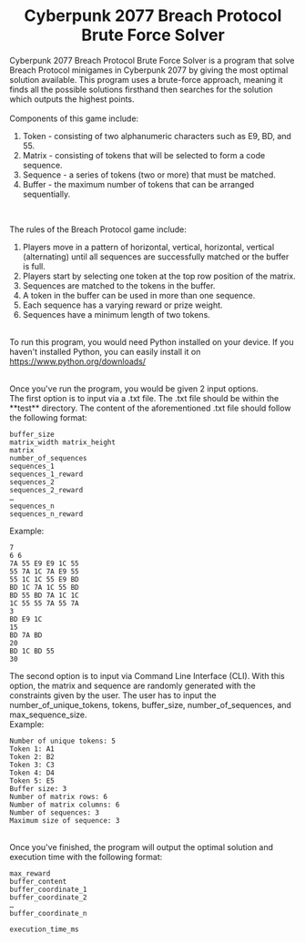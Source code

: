 <h1 align="center">Cyberpunk 2077 Breach Protocol Brute Force Solver</h1>

Cyberpunk 2077 Breach Protocol Brute Force Solver is a program that solve Breach Protocol minigames in Cyberpunk 2077 by giving the most optimal solution available. This program uses a brute-force approach, meaning it finds all the possible solutions firsthand then searches for the solution which outputs the highest points. <br />
<br />
Components of this game include:
1. Token - consisting of two alphanumeric characters such as E9, BD, and 55.
2. Matrix - consisting of tokens that will be selected to form a code sequence.
3. Sequence - a series of tokens (two or more) that must be matched.
4. Buffer - the maximum number of tokens that can be arranged sequentially.
<br />

The rules of the Breach Protocol game include:
1. Players move in a pattern of horizontal, vertical, horizontal, vertical (alternating) until all sequences are successfully matched or the buffer is full.
2. Players start by selecting one token at the top row position of the matrix.
3. Sequences are matched to the tokens in the buffer.
4. A token in the buffer can be used in more than one sequence.
5. Each sequence has a varying reward or prize weight.
6. Sequences have a minimum length of two tokens. <br />

<br />To run this program, you would need Python installed on your device. If you haven't installed Python, you can easily install it on
<https://www.python.org/downloads/>

<br />
Once you've run the program, you would be given 2 input options. <br />
The first option is to input via a .txt file. The .txt file should be within the **test** directory. The content of the aforementioned .txt file should follow the following format:
<br />

```git
buffer_size
matrix_width matrix_height
matrix
number_of_sequences
sequences_1
sequences_1_reward
sequences_2
sequences_2_reward
…
sequences_n
sequences_n_reward
```

Example:
```git
7
6 6
7A 55 E9 E9 1C 55
55 7A 1C 7A E9 55
55 1C 1C 55 E9 BD
BD 1C 7A 1C 55 BD
BD 55 BD 7A 1C 1C
1C 55 55 7A 55 7A
3
BD E9 1C
15
BD 7A BD
20
BD 1C BD 55
30
```

The second option is to input via Command Line Interface (CLI). With this option, the matrix and sequence are randomly generated with the constraints given by the user. The user has to input the number_of_unique_tokens, tokens, buffer_size, number_of_sequences, and max_sequence_size. <br />
Example:
```git
Number of unique tokens: 5
Token 1: A1
Token 2: B2
Token 3: C3
Token 4: D4
Token 5: E5
Buffer size: 3
Number of matrix rows: 6
Number of matrix columns: 6
Number of sequences: 3
Maximum size of sequence: 3
```

<br />
Once you've finished, the program will output the optimal solution and execution time with the following format:

```git
max_reward
buffer_content
buffer_coordinate_1
buffer_coordinate_2
…
buffer_coordinate_n

execution_time_ms
```
